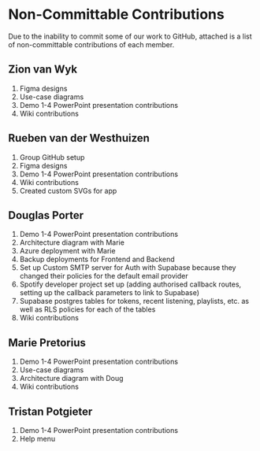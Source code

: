 # Non-Committable Contributions

Due to the inability to commit some of our work to GitHub, attached is a list of non-committable contributions of each member. 

## Zion van Wyk
1. Figma designs
2. Use-case diagrams
3. Demo 1-4 PowerPoint presentation contributions
4. Wiki contributions

## Rueben van der Westhuizen
1. Group GitHub setup
2. Figma designs
3. Demo 1-4 PowerPoint presentation contributions
4. Wiki contributions
5. Created custom SVGs for app

## Douglas Porter
1. Demo 1-4 PowerPoint presentation contributions
2. Architecture diagram with Marie
3. Azure deployment with Marie 
4. Backup deployments for Frontend and Backend 
5. Set up Custom SMTP server for Auth with Supabase because they changed their policies for the default email provider
6. Spotify developer project set up (adding authorised callback routes, setting up the callback parameters to link to Supabase)
7. Supabase postgres tables for tokens, recent listening, playlists, etc. as well as RLS policies for each of the tables
8. Wiki contributions

## Marie Pretorius
1. Demo 1-4 PowerPoint presentation contributions
2. Use-case diagrams
3. Architecture diagram with Doug
4. Wiki contributions

## Tristan Potgieter
1. Demo 1-4 PowerPoint presentation contributions
2. Help menu